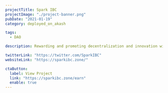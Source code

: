 ```yaml
---
projectTitle: Spark IBC
projectImage: "./project-banner.png"
pubDate: "2021-01-19"
category: deployed_on_akash

tags:
  - DAO

description: Rewarding and promoting decentralization and innovation within the Cosmos The Official twitter account @SparkIBC confirmed they're hosting sparkibc.zone in this tweet.

twitterLink: "https://twitter.com/SparkIBC"
websiteLink: "https://sparkibc.zone/"

ctaButton:
  label: View Project
  link: "https://sparkibc.zone/earn"
  enable: true
---
```

